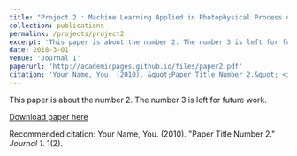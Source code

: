 ```yaml
---
title: "Project 2 : Machine Learning Applied in Photophysical Process of Solar Cells , UW"
collection: publications
permalink: /projects/project2
excerpt: 'This paper is about the number 2. The number 3 is left for future work.'
date: 2018-3-01
venue: 'Journal 1'
paperurl: 'http://academicpages.github.io/files/paper2.pdf'
citation: 'Your Name, You. (2010). &quot;Paper Title Number 2.&quot; <i>Journal 1</i>. 1(2).'
---
```

This paper is about the number 2. The number 3 is left for future work.

[Download paper here](http://academicpages.github.io/files/paper2.pdf)

Recommended citation: Your Name, You. (2010). "Paper Title Number 2." <i>Journal 1</i>. 1(2).
